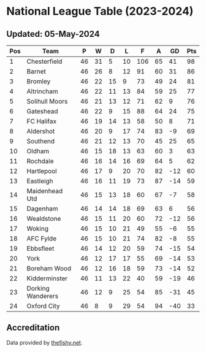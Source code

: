 # National League Table (2023-2024)
## Updated: 05-May-2024

| Pos | Team | P | W | D | L | F | A | GD | Pts |
| --- | --- | --- | --- | --- | --- | --- | --- | --- | --- |
| 1 | Chesterfield | 46 | 31 | 5 | 10 | 106 | 65 | 41 | 98 |
| 2 | Barnet | 46 | 26 | 8 | 12 | 91 | 60 | 31 | 86 |
| 3 | Bromley | 46 | 22 | 15 | 9 | 73 | 49 | 24 | 81 |
| 4 | Altrincham | 46 | 22 | 11 | 13 | 84 | 59 | 25 | 77 |
| 5 | Solihull Moors | 46 | 21 | 13 | 12 | 71 | 62 | 9 | 76 |
| 6 | Gateshead | 46 | 22 | 9 | 15 | 88 | 64 | 24 | 75 |
| 7 | FC Halifax | 46 | 19 | 14 | 13 | 58 | 50 | 8 | 71 |
| 8 | Aldershot | 46 | 20 | 9 | 17 | 74 | 83 | -9 | 69 |
| 9 | Southend | 46 | 21 | 12 | 13 | 70 | 45 | 25 | 65 |
| 10 | Oldham | 46 | 15 | 18 | 13 | 63 | 60 | 3 | 63 |
| 11 | Rochdale | 46 | 16 | 14 | 16 | 69 | 64 | 5 | 62 |
| 12 | Hartlepool | 46 | 17 | 9 | 20 | 70 | 82 | -12 | 60 |
| 13 | Eastleigh | 46 | 16 | 11 | 19 | 73 | 87 | -14 | 59 |
| 14 | Maidenhead Utd | 46 | 15 | 13 | 18 | 60 | 67 | -7 | 58 |
| 15 | Dagenham | 46 | 14 | 14 | 18 | 69 | 63 | 6 | 56 |
| 16 | Wealdstone | 46 | 15 | 11 | 20 | 60 | 72 | -12 | 56 |
| 17 | Woking | 46 | 15 | 10 | 21 | 49 | 55 | -6 | 55 |
| 18 | AFC Fylde | 46 | 15 | 10 | 21 | 74 | 82 | -8 | 55 |
| 19 | Ebbsfleet | 46 | 14 | 12 | 20 | 59 | 74 | -15 | 54 |
| 20 | York | 46 | 12 | 17 | 17 | 55 | 69 | -14 | 53 |
| 21 | Boreham Wood | 46 | 12 | 16 | 18 | 59 | 73 | -14 | 52 |
| 22 | Kidderminster | 46 | 11 | 13 | 22 | 40 | 59 | -19 | 46 |
| 23 | Dorking Wanderers | 46 | 12 | 9 | 25 | 54 | 85 | -31 | 45 |
| 24 | Oxford City | 46 | 8 | 9 | 29 | 54 | 94 | -40 | 33 |

## Accreditation 

Data provided by [thefishy.net](https://www.thefishy.net/).